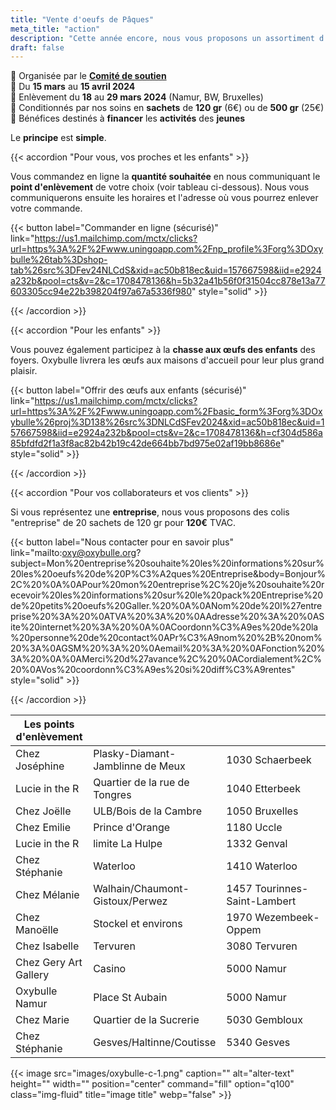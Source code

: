 ```yaml
---
title: "Vente d'oeufs de Pâques"
meta_title: "action"
description: "Cette année encore, nous vous proposons un assortiment d'œufs de l'artisan chocolatier Galler de Marche. <br> Un **chocolat** de **qualité** pour vous faire **plaisir** ou comme **cadeau** à vos proches et/ou aux jeunes."
draft: false
---
```

📑 Organisée par le [**Comité de soutien**](/a-propos) <br>
📆 Du **15 mars** au **15 avril 2024** <br>
🚚 Enlèvement du **18** au **29 mars 2024** (Namur, BW, Bruxelles)<br>
🍫  Conditionnés par nos soins en **sachets** de **120 gr** (6€) ou de **500 gr** (25€)<br>
🚀 Bénéfices destinés à **financer** les **activités** des **jeunes**

Le **principe** est **simple**. 

{{< accordion "Pour vous, vos proches et les enfants" >}} 

Vous commandez en ligne la **quantité souhaitée** en nous communiquant le **point d'enlèvement** de votre choix (voir tableau ci-dessous). Nous vous communiquerons ensuite les horaires et l'adresse où vous pourrez enlever votre commande. 

{{< button label="Commander en ligne (sécurisé)" link="https://us1.mailchimp.com/mctx/clicks?url=https%3A%2F%2Fwww.uningoapp.com%2Fnp_profile%3Forg%3DOxybulle%26tab%3Dshop-tab%26src%3DFev24NLCdS&xid=ac50b818ec&uid=157667598&iid=e2924a232b&pool=cts&v=2&c=1708478136&h=5b32a41b56f0f31504cc878e13a77603305cc94e22b398204f97a67a5336f980" style="solid" >}}

{{< /accordion >}}

{{< accordion "Pour les enfants" >}} 

Vous pouvez également participez à la **chasse aux œufs des enfants** des foyers. Oxybulle livrera les œufs aux maisons d'accueil pour leur plus grand plaisir.

{{< button label="Offrir des œufs aux enfants (sécurisé)" link="https://us1.mailchimp.com/mctx/clicks?url=https%3A%2F%2Fwww.uningoapp.com%2Fbasic_form%3Forg%3DOxybulle%26proj%3D138%26src%3DNLCdSFev2024&xid=ac50b818ec&uid=157667598&iid=e2924a232b&pool=cts&v=2&c=1708478136&h=cf304d586a85bfdfd2f1a3f8ac82b42b19c42de664bb7bd975e02af19bb8686e"  style="solid" >}}

[](https://mcusercontent.com/6379a8a45700ca983e91555ea/images/21f98df1-cd18-54ef-e3ea-d373e751959f.png)

{{< /accordion >}}

{{< accordion "Pour vos collaborateurs et vos clients" >}} 

Si vous représentez une **entreprise**, nous vous proposons des colis "entreprise" de 20 sachets de 120 gr  pour **120€** TVAC.

{{< button label="Nous contacter pour en savoir plus" link="mailto:oxy@oxybulle.org?subject=Mon%20entreprise%20souhaite%20les%20informations%20sur%20les%20oeufs%20de%20P%C3%A2ques%20Entreprise&body=Bonjour%2C%20%0A%0APour%20mon%20entreprise%2C%20je%20souhaite%20recevoir%20les%20informations%20sur%20le%20pack%20Entreprise%20de%20petits%20oeufs%20Galler.%20%0A%0ANom%20de%20l%27entreprise%20%3A%20%0ATVA%20%3A%20%0AAdresse%20%3A%20%0ASite%20internet%20%3A%20%0A%0ACoordonn%C3%A9es%20de%20la%20personne%20de%20contact%0APr%C3%A9nom%20%2B%20nom%20%3A%0AGSM%20%3A%20%0Aemail%20%3A%20%0AFonction%20%3A%20%0A%0AMerci%20d%27avance%2C%20%0ACordialement%2C%20%0AVos%20coordonn%C3%A9es%20si%20diff%C3%A9rentes"  style="solid" >}}

{{< /accordion >}}

| Les points d'enlèvement |   |   |
|---|---|---|
|Chez Joséphine|Plasky-Diamant-Jamblinne de Meux|1030 Schaerbeek|
|Lucie in the R|Quartier de la rue de Tongres|1040 Etterbeek|
|Chez Joëlle|ULB/Bois de la Cambre|1050 Bruxelles|
|Chez Emilie|Prince d'Orange|1180 Uccle|
|Lucie in the R|limite La Hulpe|1332 Genval|
|Chez Stéphanie|Waterloo|1410 Waterloo|
|Chez Mélanie|Walhain/Chaumont-Gistoux/Perwez|1457 Tourinnes-Saint-Lambert|
|Chez Manoëlle|Stockel et environs|1970 Wezembeek-Oppem|
|Chez Isabelle|Tervuren|3080 Tervuren|
|Chez Gery Art Gallery|Casino|5000 Namur|
|Oxybulle Namur|Place St Aubain|5000 Namur|
|Chez Marie|Quartier de la Sucrerie|5030 Gembloux|
|Chez Stéphanie|Gesves/Haltinne/Coutisse|5340 Gesves|

{{< image src="images/oxybulle-c-1.png" caption="" alt="alter-text" height="" width="" position="center" command="fill" option="q100" class="img-fluid" title="image title"  webp="false" >}}